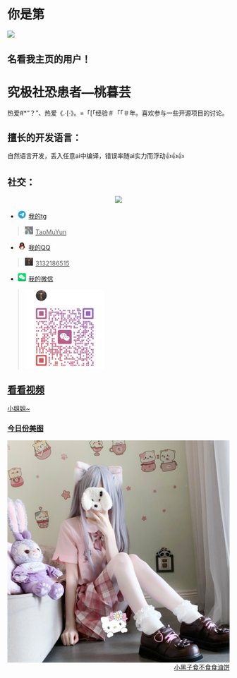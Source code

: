 # **你是第**
<img align="float: right" src="https://count.getloli.com/get/@:TaoMuYun?theme=rule">

<div style="clear: both; height: 0; overflow: hidden; margin: 0; padding: 0;"></div> 

## **名看我主页的用户！**

# 究极社恐患者—桃暮芸

热爱#*“？”、热爱《.·[·》。=「[「经验＃「「＃年。喜欢参与一些开源项目的讨论。

## 擅长的开发语言：

自然语言开发，丢入任意ai中编译，错误率随ai实力而浮动👍👍👍

## **社交：**
<div align="center">
<img src="output.gif">
</div>


-   <img src="Tg.png" style="height: 18px; width: 18px; margin-right: 6px;" /><a href="https://t.me/TaoMuYun">我的tg
   ><img src="TgT.png" style="height: 18px; width: 18px; margin-right: 6px;" />TaoMuYun
-   <img src="QQ.png" style="height: 18px; width: 18px; margin-right: 6px;" /><a href="https://qm.qq.com/q/uWyj3g6s9O">我的QQ
   ><img src="QT.png" style="height: 18px; width: 18px; margin-right: 6px;" />3132186515
-   <img src="a.png" style="height: 18px; width: 18px; margin-right: 6px;" /><a href="">我的微信
   ><img src="vx.png" style="height: 180px; width: 180px; margin-right: 60px;" />

## **看看视频**
<a href="https://v2.api-m.com/api/meinv?return=302">小姐姐~<br>
### **<a href="https://api.kxzjoker.cn/api/wallhere?type=bs">今日份美图**
<img style="float: right;" src="美图202506210156.png">
<div style="clear: both; height: 0; overflow: hidden; margin: 0; padding: 0;"></div>

<div align="right"><a href="http://cxk.fan/api.php">小黑子食不食食油饼</a></div>
